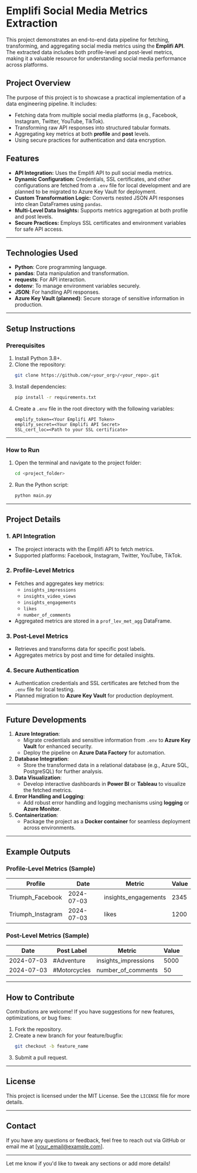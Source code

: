 
# **Emplifi Social Media Metrics Extraction**

This project demonstrates an end-to-end data pipeline for fetching, transforming, and aggregating social media metrics using the **Emplifi API**. The extracted data includes both profile-level and post-level metrics, making it a valuable resource for understanding social media performance across platforms.

## **Project Overview**
The purpose of this project is to showcase a practical implementation of a data engineering pipeline. It includes:
- Fetching data from multiple social media platforms (e.g., Facebook, Instagram, Twitter, YouTube, TikTok).
- Transforming raw API responses into structured tabular formats.
- Aggregating key metrics at both **profile** and **post** levels.
- Using secure practices for authentication and data encryption.

## **Features**
- **API Integration:** Uses the Emplifi API to pull social media metrics.
- **Dynamic Configuration:** Credentials, SSL certificates, and other configurations are fetched from a `.env` file for local development and are planned to be migrated to Azure Key Vault for deployment.
- **Custom Transformation Logic:** Converts nested JSON API responses into clean DataFrames using `pandas`.
- **Multi-Level Data Insights:** Supports metrics aggregation at both profile and post levels.
- **Secure Practices:** Employs SSL certificates and environment variables for safe API access.

---

## **Technologies Used**
- **Python**: Core programming language.
- **pandas**: Data manipulation and transformation.
- **requests**: For API interaction.
- **dotenv**: To manage environment variables securely.
- **JSON**: For handling API responses.
- **Azure Key Vault (planned)**: Secure storage of sensitive information in production.

---

## **Setup Instructions**

### **Prerequisites**
1. Install Python 3.8+.
2. Clone the repository:
   ```bash
   git clone https://github.com/<your_org>/<your_repo>.git
   ```
3. Install dependencies:
   ```bash
   pip install -r requirements.txt
   ```
4. Create a `.env` file in the root directory with the following variables:
   ```env
   emplify_token=<Your Emplifi API Token>
   emplify_secret=<Your Emplifi API Secret>
   SSL_cert_loc=<Path to your SSL certificate>
   ```

---

### **How to Run**
1. Open the terminal and navigate to the project folder:
   ```bash
   cd <project_folder>
   ```
2. Run the Python script:
   ```bash
   python main.py
   ```

---

## **Project Details**

### **1. API Integration**
- The project interacts with the Emplifi API to fetch metrics.
- Supported platforms: Facebook, Instagram, Twitter, YouTube, TikTok.

### **2. Profile-Level Metrics**
- Fetches and aggregates key metrics:
  - `insights_impressions`
  - `insights_video_views`
  - `insights_engagements`
  - `likes`
  - `number_of_comments`
- Aggregated metrics are stored in a `prof_lev_met_agg` DataFrame.

### **3. Post-Level Metrics**
- Retrieves and transforms data for specific post labels.
- Aggregates metrics by post and time for detailed insights.

### **4. Secure Authentication**
- Authentication credentials and SSL certificates are fetched from the `.env` file for local testing.
- Planned migration to **Azure Key Vault** for production deployment.

---

## **Future Developments**
1. **Azure Integration**:
   - Migrate credentials and sensitive information from `.env` to **Azure Key Vault** for enhanced security.
   - Deploy the pipeline on **Azure Data Factory** for automation.
2. **Database Integration**:
   - Store the transformed data in a relational database (e.g., Azure SQL, PostgreSQL) for further analysis.
3. **Data Visualization**:
   - Develop interactive dashboards in **Power BI** or **Tableau** to visualize the fetched metrics.
4. **Error Handling and Logging**:
   - Add robust error handling and logging mechanisms using **logging** or **Azure Monitor**.
5. **Containerization**:
   - Package the project as a **Docker container** for seamless deployment across environments.

---

## **Example Outputs**
### **Profile-Level Metrics (Sample)**
| Profile        | Date       | Metric               | Value     |
|----------------|------------|----------------------|-----------|
| Triumph_Facebook | 2024-07-03 | insights_engagements | 2345      |
| Triumph_Instagram | 2024-07-03 | likes                | 1200      |

### **Post-Level Metrics (Sample)**
| Date       | Post Label      | Metric               | Value     |
|------------|-----------------|----------------------|-----------|
| 2024-07-03 | #Adventure      | insights_impressions | 5000      |
| 2024-07-03 | #Motorcycles    | number_of_comments   | 50        |

---

## **How to Contribute**
Contributions are welcome! If you have suggestions for new features, optimizations, or bug fixes:
1. Fork the repository.
2. Create a new branch for your feature/bugfix:
   ```bash
   git checkout -b feature_name
   ```
3. Submit a pull request.

---

## **License**
This project is licensed under the MIT License. See the `LICENSE` file for more details.

---

## **Contact**
If you have any questions or feedback, feel free to reach out via GitHub or email me at [your_email@example.com].

---

Let me know if you'd like to tweak any sections or add more details!
